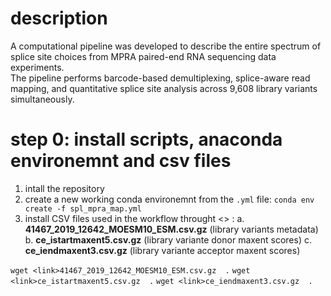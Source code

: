 # description
A computational pipeline was developed to describe the entire spectrum of splice site choices from MPRA paired-end RNA sequencing data experiments.  
The pipeline performs barcode-based demultiplexing, splice-aware read mapping, and quantitative splice site analysis across 9,608 library variants simultaneously.

# step 0: install scripts, anaconda environemnt and csv files
1. intall the repository
2. create a new working conda environemnt from the `.yml` file: 
```conda env create -f spl_mpra_map.yml```
3. install CSV files used in the workflow throught <<link>>  :
   a. **41467_2019_12642_MOESM10_ESM.csv.gz** (library variants metadata)
   b. **ce_istartmaxent5.csv.gz** (library variante donor maxent scores)
   c. **ce_iendmaxent3.csv.gz** (library variante acceptor maxent scores)

``` wget <link>41467_2019_12642_MOESM10_ESM.csv.gz  . ```
``` wget <link>ce_istartmaxent5.csv.gz  . ```
``` wget <link>ce_iendmaxent3.csv.gz  . ```
